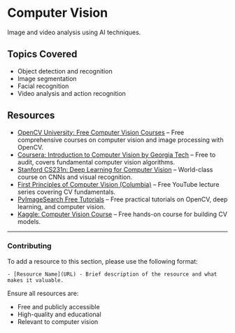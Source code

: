 # Computer Vision
Image and video analysis using AI techniques.

## Topics Covered
- Object detection and recognition
- Image segmentation
- Facial recognition
- Video analysis and action recognition

## Resources

- [OpenCV University: Free Computer Vision Courses](https://opencv.org/university/free-courses/) – Free comprehensive courses on computer vision and image processing with OpenCV.
- [Coursera: Introduction to Computer Vision by Georgia Tech](https://www.coursera.org/learn/introduction-computer-vision) – Free to audit, covers fundamental computer vision algorithms.
- [Stanford CS231n: Deep Learning for Computer Vision](https://cs231n.github.io/) – World-class course on CNNs and visual recognition.
- [First Principles of Computer Vision (Columbia)](https://www.youtube.com/channel/UCf0WB91t8Ky6AuYcQV0CcLw) – Free YouTube lecture series covering CV fundamentals.
- [PyImageSearch Free Tutorials](https://pyimagesearch.com/start-here/) – Free practical tutorials on OpenCV, deep learning, and computer vision.
- [Kaggle: Computer Vision Course](https://www.kaggle.com/learn/computer-vision) – Free hands-on course for building CV models.

---

### Contributing
To add a resource to this section, please use the following format:
```
- [Resource Name](URL) - Brief description of the resource and what makes it valuable.
```

Ensure all resources are:
- Free and publicly accessible
- High-quality and educational
- Relevant to computer vision
